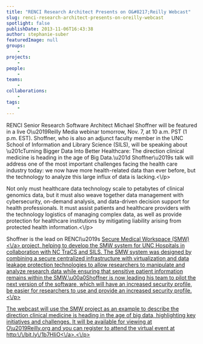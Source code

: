 ```yaml
---
title: "RENCI Research Architect Presents on O&#8217;Reilly Webcast"
slug: renci-research-architect-presents-on-oreilly-webcast
spotlight: false
publishDate: 2013-11-06T16:43:38
author: stephanie-suber
featuredImage: null
groups:
    - 
projects:
    - 
people:
    - 
teams: 
    - 
collaborations:
    - 
tags:
    - 
---
```

<p>RENCI Senior Research Software Architect Michael Shoffner will be featured in a live O\u2019Reilly Media webinar tomorrow, Nov. 7, at 10 a.m. PST (1 p.m. EST). Shoffner, who is also an adjunct faculty member in the UNC School of Information and Library Science (SILS), will be speaking about \u201cTurning Bigger Data Into Better Healthcare: The direction clinical medicine is heading in the age of Big Data.\u201d Shoffner\u2019s talk will address one of the most important challenges facing the health care industry today: we now have more health-related data than ever before, but the technology to analyze this large influx of data is lacking.<\/p>
<p>Not only must healthcare data technology scale to petabytes of clinical genomics data, but it must also weave together data management with cybersecurity, on-demand analysis, and data-driven decision support for health professionals. It must assist patients and healthcare providers with the technology logistics of managing complex data, as well as provide protection for healthcare institutions by mitigating liability arising from protected health information.<\/p>
<p>Shoffner is the lead on RENCI\u2019s <a href="http:\/\/www.renci.org\/research\/secure-medical-workspace\/">Secure Medical Workspace (SMW)<\/a> project, helping to develop the SMW system for UNC Hospitals in collaboration with NC TraCS and SILS. The SMW system was designed by combining a secure centralized infrastructure with virtualization and data leakage protection technologies to allow researchers to manipulate and analyze research data while ensuring that sensitive patient information remains within the SMW.\u00a0Shoffner is now leading his team to pilot the next version of the software, which will have an increased security profile, be easier for researchers to use and provide an increased security profile.<\/p>
<p>The webcast will use the SMW project as an example to describe the direction clinical medicine is heading in the age of big data, highlighting key initiatives and challenges. It will be available for viewing at O\u2019Reilly.org and you can register to attend the virtual event at <a href="http:\/\/bit.ly\/1b7HIiO">http:\/\/bit.ly\/1b7HIiO<\/a>.<\/p>
<!-- AddThis Advanced Settings generic via filter on the_content --><!-- AddThis Share Buttons generic via filter on the_content -->
